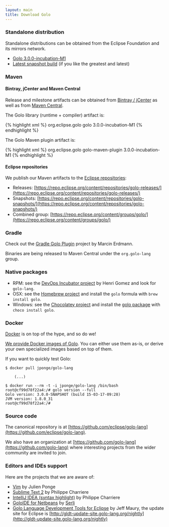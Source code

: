 ```yaml
---
layout: main
title: Download Golo
---
```


### Standalone distribution

Standalone distributions can be obtained from the Eclipse Foundation and its mirrors network.

* [Golo 3.0.0-incubation-M1](https://www.eclipse.org/downloads/download.php?file=/golo/golo-3.0.0-incubation-M1-distribution.zip)
* [Latest snapshot build](https://www.eclipse.org/downloads/download.php?file=/golo/golo-latest-snapshot.zip) (if you like the greatest and latest)

### Maven

#### Bintray, jCenter and Maven Central

Release and milestone artifacts can be obtained from [Bintray / jCenter](https://bintray.com/golo-lang/golo-lang)
as well as from [Maven Central](http://search.maven.org/).

The Golo library (runtime + compiler) artifact is:

{% highlight xml %}
<groupId>org.eclipse.golo</groupId>
<artifactId>golo</artifactId>
<version>3.0.0-incubation-M1</version>
{% endhighlight %}

The Golo Maven plugin artifact is:

{% highlight xml %}
<groupId>org.eclipse.golo</groupId>
<artifactId>golo-maven-plugin</artifactId>
<version>3.0.0-incubation-M1</version>
{% endhighlight %}

#### Eclipse repositories

We publish our Maven artifacts to the [Eclipse repositories](https://repo.eclipse.org/):

* Releases: [https://repo.eclipse.org/content/repositories/golo-releases/](https://repo.eclipse.org/content/repositories/golo-releases/)
* Snapshots: [https://repo.eclipse.org/content/repositories/golo-snapshots/](https://repo.eclipse.org/content/repositories/golo-snapshots/)
* Combined group: [https://repo.eclipse.org/content/groups/golo/](https://repo.eclipse.org/content/groups/golo/)

### Gradle

Check out the [Gradle Golo Plugin](https://github.com/golo-lang/gradle-golo-plugin) project by
Marcin Erdmann.

Binaries are being released to Maven Central under the `org.golo-lang` group.

### Native packages

* RPM: see the [DevOps Incubator project](https://github.com/hgomez/devops-incubator) by Henri Gomez
and look for `golo-lang`.
* OSX: see the [Homebrew project](http://brew.sh/) and install the `golo` formula with `brew install golo`.
* Windows: see the [Chocolatey project](https://chocolatey.org/) and install the [golo package](https://chocolatey.org/packages/golo) with `choco install golo`.

### Docker

[Docker](http://docker.com/) is on top of the hype, and so do we!

[We provide Docker images of Golo](https://registry.hub.docker.com/u/jponge/golo-lang/).
You can either use them as-is, or derive your own specialized images based on top of them.

If you want to quickly test Golo:

```console
$ docker pull jponge/golo-lang

    (...)

$ docker run --rm -t -i jponge/golo-lang /bin/bash
root@cf99d78f22a4:/# golo version --full
Golo version: 3.0.0-SNAPSHOT (build 15-03-17-09:28)
JVM version: 1.8.0_31
root@cf99d78f22a4:/#
```

### Source code

The canonical repository is at [https://github.com/eclipse/golo-lang](https://github.com/eclipse/golo-lang).

We also have an organization at [https://github.com/golo-lang](https://github.com/golo-lang) where interesting
projects from the wider community are invited to join.

### Editors and IDEs support

Here are the projects that we are aware of:

- [Vim](https://github.com/jponge/vim-golo) by Julien Ponge
- [Sublime Text 2](https://github.com/k33g/sublime-golo) by Philippe Charriere
- [IntelliJ IDEA (syntax highlight)](https://github.com/k33g/golo-storm) by Philippe Charriere
- [GoloIDE for Netbeans](https://github.com/golo-lang/golo-netbeans) by [Serli](http://www.serli.com/)
- [Golo Language Development Tools for Eclipse](https://github.com/golo-lang/gldt) by Jeff Maury, the
  update site for Eclipse is [http://gldt-update-site.golo-lang.org/nightly](http://gldt-update-site.golo-lang.org/nightly)
